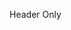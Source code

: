 <!--
 * @Author: LinPhae
 * @Date: 2022-05-31 08:34:15
 * @LastEditors: LinPhae
 * @LastEditTime: 2022-05-31 11:45:43
 * @Description:  
 * 2515132456@gmail.com
 * Copyright (c) 2022 by LinPhae, All Rights Reserved. 
-->
Header Only
